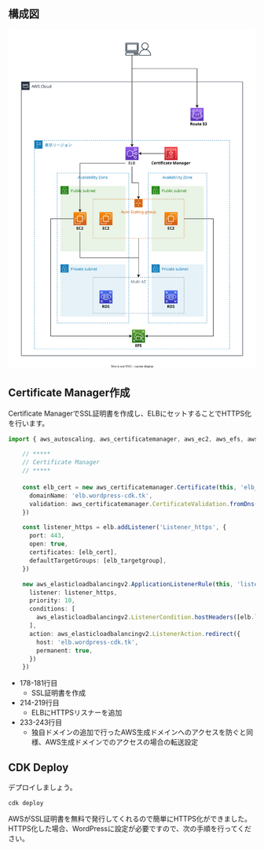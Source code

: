 ## 構成図

![](images/architectuture-acm.drawio.svg)

## Certificate Manager作成

Certificate ManagerでSSL証明書を作成し、ELBにセットすることでHTTPS化を行います。

```typescript title="wordpress-cdk/lib/wordpress-cdk-stack.ts" linenums="1"
import { aws_autoscaling, aws_certificatemanager, aws_ec2, aws_efs, aws_elasticloadbalancingv2, aws_elasticloadbalancingv2_targets, aws_iam, aws_rds, aws_route53, aws_route53_targets, CfnOutput, RemovalPolicy, Stack, StackProps } from 'aws-cdk-lib';
```
```typescript linenums="174"
    // *****
    // Certificate Manager
    // *****

    const elb_cert = new aws_certificatemanager.Certificate(this, 'elb_cert', {
      domainName: 'elb.wordpress-cdk.tk',
      validation: aws_certificatemanager.CertificateValidation.fromDns(hostedzone)
    })
```
```typescript linenums="214"
    const listener_https = elb.addListener('Listener_https', {
      port: 443,
      open: true,
      certificates: [elb_cert],
      defaultTargetGroups: [elb_targetgroup],
    })
```
```typescript linenums="233"
    new aws_elasticloadbalancingv2.ApplicationListenerRule(this, 'listener_https_rule', {
      listener: listener_https,
      priority: 10,
      conditions: [
        aws_elasticloadbalancingv2.ListenerCondition.hostHeaders([elb.loadBalancerDnsName])
      ],
      action: aws_elasticloadbalancingv2.ListenerAction.redirect({
        host: 'elb.wordpress-cdk.tk',
        permanent: true,
      })
    })
```

* 178-181行目
    * SSL証明書を作成
* 214-219行目
    * ELBにHTTPSリスナーを追加
* 233-243行目
    * 独自ドメインの追加で行ったAWS生成ドメインへのアクセスを防ぐと同様、AWS生成ドメインでのアクセスの場合の転送設定

## CDK Deploy

デプロイしましょう。

```terminal title="ターミナル"
cdk deploy
```

AWSがSSL証明書を無料で発行してくれるので簡単にHTTPS化ができました。
HTTPS化した場合、WordPressに設定が必要ですので、次の手順を行ってください。
